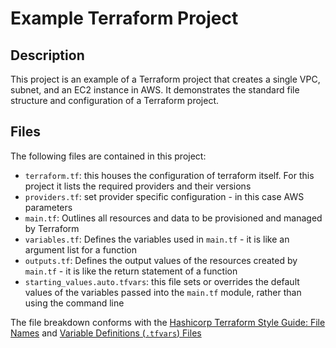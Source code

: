 # Example Terraform Project

## Description

This project is an example of a Terraform project that creates a single VPC, subnet, and an EC2 instance in AWS. It demonstrates the standard file structure and configuration of a Terraform project.

## Files

The following files are contained in this project:

- `terraform.tf`: this houses the configuration of terraform itself. For this project it lists the required providers and their versions
- `providers.tf`: set provider specific configuration - in this case AWS parameters
- `main.tf`: Outlines all resources and data to be provisioned and managed by Terraform
- `variables.tf`: Defines the variables used in `main.tf` - it is like an argument list for a function
- `outputs.tf`: Defines the output values of the resources created by `main.tf` - it is like the return statement of a function
- `starting_values.auto.tfvars`: this file sets or overrides the default values of the variables passed into the `main.tf` module, rather than using the command line

The file breakdown conforms with the [Hashicorp Terraform Style Guide: File Names](https://developer.hashicorp.com/terraform/language/style#file-names) and [Variable Definitions (`.tfvars`) Files](https://developer.hashicorp.com/terraform/language/values/variables#variable-definitions-tfvars-files)
